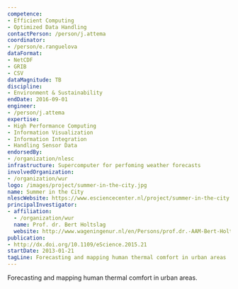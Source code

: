 ```yaml
---
competence:
- Efficient Computing
- Optimized Data Handling
contactPerson: /person/j.attema
coordinator:
- /person/e.ranguelova
dataFormat:
- NetCDF
- GRIB
- CSV
dataMagnitude: TB
discipline:
- Environment & Sustainability
endDate: 2016-09-01
engineer:
- /person/j.attema
expertise:
- High Performance Computing
- Information Visualization
- Information Integration
- Handling Sensor Data
endorsedBy:
- /organization/nlesc
infrastructure: Supercomputer for perfoming weather forecasts
involvedOrganization:
- /organization/wur
logo: /images/project/summer-in-the-city.jpg
name: Summer in the City
nlescWebsite: https://www.esciencecenter.nl/project/summer-in-the-city
principalInvestigator:
- affiliation:
  - /organization/wur
  name: Prof. dr. Bert Holtslag
  website: http://www.wageningenur.nl/en/Persons/prof.dr.-AAM-Bert-Holtslag.htm
publication:
- http://dx.doi.org/10.1109/eScience.2015.21
startDate: 2013-01-21
tagLine: Forecasting and mapping human thermal comfort in urban areas
---
```

Forecasting and mapping human thermal comfort in urban areas.
